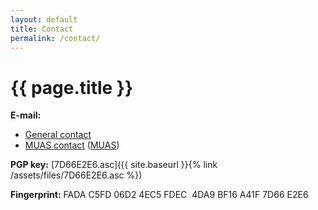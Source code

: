 ```yaml
---
layout: default
title: Contact
permalink: /contact/
---
```

# {{ page.title }}

**E-mail:** 
+ <a href="mailto:{{ 'benedikt.zoennchen@web.de' | encode_email }}" title="General">General contact</a> 
+ <a href="mailto:{{ 'zoennchen.benedikt@hm.edu' | encode_email }}" title="General">MUAS contact</a> ([MUAS](https://www.cs.hm.edu/en/home/index.en.html))

**PGP key:** [7D66E2E6.asc]({{ site.baseurl }}{% link /assets/files/7D66E2E6.asc %})

**Fingerprint:** FADA C5FD 06D2 4EC5 FDEC  4DA9 BF16 A41F 7D66 E2E6